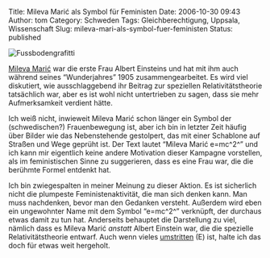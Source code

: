 Title: Mileva Marić als Symbol für Feministen
Date: 2006-10-30 09:43
Author: tom
Category: Schweden
Tags: Gleichberechtigung, Uppsala, Wissenschaft
Slug: mileva-mari-als-symbol-fuer-feministen
Status: published

![Fussbodengrafitti](http://www.fiket.de/pic/mileva.jpg)

[Mileva Marić](http://de.wikipedia.org/wiki/Mileva_Maric) war die erste
Frau Albert Einsteins und hat mit ihm auch während seines “Wunderjahres”
1905 zusammengearbeitet. Es wird viel diskutiert, wie ausschlaggebend
ihr Beitrag zur speziellen Relativitätstheorie tatsächlich war, aber es
ist wohl nicht untertrieben zu sagen, dass sie mehr Aufmerksamkeit
verdient hätte.

Ich weiß nicht, inwieweit Mileva Marić schon länger ein Symbol der
(schwedischen?) Frauenbewegung ist, aber ich bin in letzter Zeit häufig
über Bilder wie das Nebenstehende gestolpert, das mit einer Schablone
auf Straßen und Wege geprüht ist. Der Text lautet “Mileva Marić e=mc^2^”
und ich kann mir eigentlich keine andere Motivation dieser Kampagne
vorstellen, als im feministischen Sinne zu suggerieren, dass es eine
Frau war, die die berühmte Formel entdenkt hat.

Ich bin zwiegespalten in meiner Meinung zu dieser Aktion. Es ist
sicherlich nicht die plumpeste Feministenaktivität, die man sich denken
kann. Man muss nachdenken, bevor man den Gedanken versteht. Außerdem
wird eben ein ungewohnter Name mit dem Symbol “e=mc^2^” verknüpft, der
durchaus etwas damit zu tun hat. Anderseits behauptet die Darstellung zu
viel, nämlich dass es Mileva Marić *anstatt* Albert Einstein war, die
die spezielle Relativitätstheorie entwarf. Auch wenn vieles
[umstritten](http://en.wikipedia.org/wiki/Relativity_priority_dispute)
(E) ist, halte ich das doch für etwas weit hergeholt.

